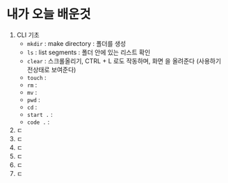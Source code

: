 # 내가 오늘 배운것

1. CLI 기초
   - `mkdir` : make directory : 폴더를 생성
   - `ls` : list segments : 폴더 안에 있는 리스트 확인
   - `clear` : 스크롤올리기, CTRL + L  로도 작동하며, 화면 을 올려준다 (사용하기 전상태로 보여준다)
   - `touch` : 
   - `rm` : 
   - `mv` : 
   - `pwd` : 
   - `cd` : 
   - `start .` : 
   - `code .` : 
2. ㄷ
3. ㄷ
4. ㄷ
5. ㄷ
6. ㄷ
7. ㄷ
